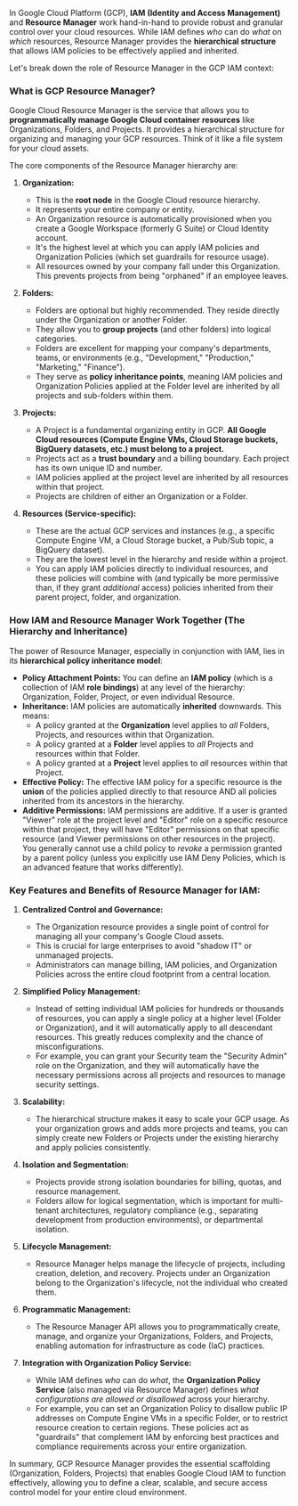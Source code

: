 In Google Cloud Platform (GCP), **IAM (Identity and Access Management)** and **Resource Manager** work hand-in-hand to provide robust and granular control over your cloud resources. While IAM defines *who* can do *what* on *which* resources, Resource Manager provides the **hierarchical structure** that allows IAM policies to be effectively applied and inherited.

Let's break down the role of Resource Manager in the GCP IAM context:

### What is GCP Resource Manager?

Google Cloud Resource Manager is the service that allows you to **programmatically manage Google Cloud container resources** like Organizations, Folders, and Projects. It provides a hierarchical structure for organizing and managing your GCP resources. Think of it like a file system for your cloud assets.

The core components of the Resource Manager hierarchy are:

1.  **Organization:**
    * This is the **root node** in the Google Cloud resource hierarchy.
    * It represents your entire company or entity.
    * An Organization resource is automatically provisioned when you create a Google Workspace (formerly G Suite) or Cloud Identity account.
    * It's the highest level at which you can apply IAM policies and Organization Policies (which set guardrails for resource usage).
    * All resources owned by your company fall under this Organization. This prevents projects from being "orphaned" if an employee leaves.

2.  **Folders:**
    * Folders are optional but highly recommended. They reside directly under the Organization or another Folder.
    * They allow you to **group projects** (and other folders) into logical categories.
    * Folders are excellent for mapping your company's departments, teams, or environments (e.g., "Development," "Production," "Marketing," "Finance").
    * They serve as **policy inheritance points**, meaning IAM policies and Organization Policies applied at the Folder level are inherited by all projects and sub-folders within them.

3.  **Projects:**
    * A Project is a fundamental organizing entity in GCP. **All Google Cloud resources (Compute Engine VMs, Cloud Storage buckets, BigQuery datasets, etc.) must belong to a project.**
    * Projects act as a **trust boundary** and a billing boundary. Each project has its own unique ID and number.
    * IAM policies applied at the project level are inherited by all resources within that project.
    * Projects are children of either an Organization or a Folder.

4.  **Resources (Service-specific):**
    * These are the actual GCP services and instances (e.g., a specific Compute Engine VM, a Cloud Storage bucket, a Pub/Sub topic, a BigQuery dataset).
    * They are the lowest level in the hierarchy and reside within a project.
    * You can apply IAM policies directly to individual resources, and these policies will combine with (and typically be more permissive than, if they grant *additional* access) policies inherited from their parent project, folder, and organization.

### How IAM and Resource Manager Work Together (The Hierarchy and Inheritance)

The power of Resource Manager, especially in conjunction with IAM, lies in its **hierarchical policy inheritance model**:

* **Policy Attachment Points:** You can define an **IAM policy** (which is a collection of IAM **role bindings**) at any level of the hierarchy: Organization, Folder, Project, or even individual Resource.
* **Inheritance:** IAM policies are automatically **inherited** downwards. This means:
    * A policy granted at the **Organization** level applies to *all* Folders, Projects, and resources within that Organization.
    * A policy granted at a **Folder** level applies to *all* Projects and resources within that Folder.
    * A policy granted at a **Project** level applies to *all* resources within that Project.
* **Effective Policy:** The effective IAM policy for a specific resource is the **union** of the policies applied directly to that resource AND all policies inherited from its ancestors in the hierarchy.
* **Additive Permissions:** IAM permissions are additive. If a user is granted "Viewer" role at the project level and "Editor" role on a specific resource within that project, they will have "Editor" permissions on that specific resource (and Viewer permissions on other resources in the project). You generally cannot use a child policy to *revoke* a permission granted by a parent policy (unless you explicitly use IAM Deny Policies, which is an advanced feature that works differently).

### Key Features and Benefits of Resource Manager for IAM:

1.  **Centralized Control and Governance:**
    * The Organization resource provides a single point of control for managing all your company's Google Cloud assets.
    * This is crucial for large enterprises to avoid "shadow IT" or unmanaged projects.
    * Administrators can manage billing, IAM policies, and Organization Policies across the entire cloud footprint from a central location.

2.  **Simplified Policy Management:**
    * Instead of setting individual IAM policies for hundreds or thousands of resources, you can apply a single policy at a higher level (Folder or Organization), and it will automatically apply to all descendant resources. This greatly reduces complexity and the chance of misconfigurations.
    * For example, you can grant your Security team the "Security Admin" role on the Organization, and they will automatically have the necessary permissions across all projects and resources to manage security settings.

3.  **Scalability:**
    * The hierarchical structure makes it easy to scale your GCP usage. As your organization grows and adds more projects and teams, you can simply create new Folders or Projects under the existing hierarchy and apply policies consistently.

4.  **Isolation and Segmentation:**
    * Projects provide strong isolation boundaries for billing, quotas, and resource management.
    * Folders allow for logical segmentation, which is important for multi-tenant architectures, regulatory compliance (e.g., separating development from production environments), or departmental isolation.

5.  **Lifecycle Management:**
    * Resource Manager helps manage the lifecycle of projects, including creation, deletion, and recovery. Projects under an Organization belong to the Organization's lifecycle, not the individual who created them.

6.  **Programmatic Management:**
    * The Resource Manager API allows you to programmatically create, manage, and organize your Organizations, Folders, and Projects, enabling automation for infrastructure as code (IaC) practices.

7.  **Integration with Organization Policy Service:**
    * While IAM defines *who* can do *what*, the **Organization Policy Service** (also managed via Resource Manager) defines *what configurations are allowed or disallowed* across your hierarchy.
    * For example, you can set an Organization Policy to disallow public IP addresses on Compute Engine VMs in a specific Folder, or to restrict resource creation to certain regions. These policies act as "guardrails" that complement IAM by enforcing best practices and compliance requirements across your entire organization.

In summary, GCP Resource Manager provides the essential scaffolding (Organization, Folders, Projects) that enables Google Cloud IAM to function effectively, allowing you to define a clear, scalable, and secure access control model for your entire cloud environment.
